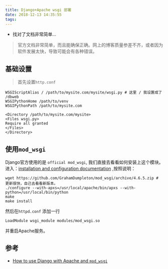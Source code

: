 ```yaml
---
title: Django+Apache wsgi 部署
date: 2018-12-13 14:35:55
tags:
---
```




+ 找对了文档非常简单...

<!--more-->

> 官方文档非常简单，而且能确保正确。网上的博客质量参差不齐，或者因为软件发展太快，导致可能会有各种错误。

## 基础设置

> 首先设置`http.conf` 

```
WSGIScriptAlias / /path/to/mysite.com/mysite/wsgi.py # 这里 / 我设置成了 /dbweb
WSGIPythonHome /path/to/venv
WSGIPythonPath /path/to/mysite.com

<Directory /path/to/mysite.com/mysite>
<Files wsgi.py>
Require all granted
</Files>
</Directory>
```

## 使用`mod_wsgi` 

Django官方使用的是 `official mod_wsgi`, 我们直接去看看如何安装上这个模块。进入：[installation and configuration documentation](https://modwsgi.readthedocs.io/en/develop/installation.html) ,按照说明：

```
wget https://github.com/GrahamDumpleton/mod_wsgi/archive/4.6.5.zip # 更新很快，自己去看看新版本。
./configure --with-apxs=/usr/local/apache/bin/apxs --with-python=/usr/local/bin/python
make
make install
```

然后在`httpd.conf` 添加一行

```
LoadModule wsgi_module modules/mod_wsgi.so
```

并重启Apache服务。



## 参考

+ [How to use Django with Apache and `mod_wsgi`](https://docs.djangoproject.com/zh-hans/2.1/howto/deployment/wsgi/modwsgi/#how-to-use-django-with-apache-and-mod-wsgi)